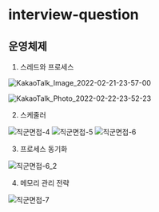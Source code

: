 # interview-question

## 운영체제

1. 스레드와 프로세스

![KakaoTalk_Image_2022-02-21-23-57-00](https://user-images.githubusercontent.com/96922437/154979741-49db7a92-4d92-4dc0-9ab3-ca658d02592e.jpeg)

![KakaoTalk_Photo_2022-02-22-23-52-23](https://user-images.githubusercontent.com/96922437/155157824-f4bfc98f-c45c-4257-9783-876d32c62fd7.jpeg)

2. 스케줄러

![직군면접-4](https://user-images.githubusercontent.com/96922437/155338683-8c2ae4ea-7311-4aad-8958-dab9d9236045.jpeg)
![직군면접-5](https://user-images.githubusercontent.com/96922437/155338696-c0c762be-ce38-41c6-be9e-1f058955529e.jpeg)
![직군면접-6](https://user-images.githubusercontent.com/96922437/155338703-109a6a29-c80c-42e2-89b8-c43b716093b7.jpeg)

3. 프로세스 동기화

![직군면접-6_2](https://user-images.githubusercontent.com/96922437/155547337-e5145982-88e8-4cac-924e-9cf16b9d7270.jpeg)

4. 메모리 관리 전략

![직군면접-7](https://user-images.githubusercontent.com/96922437/155547208-26d7466e-61e1-4aa3-8c1f-bf2250bfc62a.jpeg)
